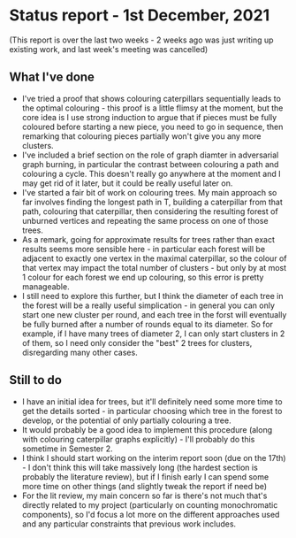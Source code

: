 # Status report - 1st December, 2021

(This report is over the last two weeks - 2 weeks ago was just writing up existing work, and last week's meeting was cancelled)

## What I've done

* I've tried a proof that shows colouring caterpillars sequentially leads to the optimal colouring - this proof is a little flimsy at the moment, but the core idea is I use strong induction to argue that if pieces must be fully coloured before starting a new piece, you need to go in sequence, then remarking that colouring pieces partially won't give you any more clusters.
* I've included a brief section on the role of graph diamter in adversarial graph burning, in particular the contrast between colouring a path and colouring a cycle. This doesn't really go anywhere at the moment and I may get rid of it later, but it could be really useful later on.
* I've started a fair bit of work on colouring trees. My main approach so far involves finding the longest path in T, building a caterpillar from that path, colouring that caterpillar, then considering the resulting forest of unburned vertices and repeating the same process on one of those trees.
* As a remark, going for approximate results for trees rather than exact results seems more sensible here - in particular each forest will be adjacent to exactly one vertex in the maximal caterpillar, so the colour of that vertex may impact the total number of clusters - but only by at most 1 colour for each forest we end up colouring, so this error is pretty manageable.
* I still need to explore this further, but I think the diameter of each tree in the forest will be a really useful simplication - in general you can only start one new cluster per round, and each tree in the forst will eventually be fully burned after a number of rounds equal to its diameter. So for example, if I have many trees of diameter 2, I can only start clusters in 2 of them, so I need only consider the "best" 2 trees for clusters, disregarding many other cases.

## Still to do

* I have an initial idea for trees, but it'll definitely need some more time to get the details sorted - in particular choosing which tree in the forest to develop, or the potential of only partially colouring a tree.
* It would probably be a good idea to implement this procedure (along with colouring caterpillar graphs explicitly) - I'll probably do this sometime in Semester 2.
* I think I should start working on the interim report soon (due on the 17th) - I don't think this will take massively long (the hardest section is probably the literature review), but if I finish early I can spend some more time on other things (and slightly tweak the report if need be)
* For the lit review, my main concern so far is there's not much that's directly related to my project (particularly on counting monochromatic components), so I'd focus a lot more on the different approaches used and any particular constraints that previous work includes.